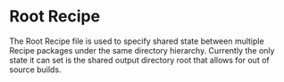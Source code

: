 # Root Recipe

The Root Recipe file is used to specify shared state between multiple Recipe packages under the same directory hierarchy. Currently the only state it can set is the shared output directory root that allows for out of source builds.